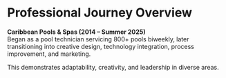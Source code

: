 # Professional Journey Overview

**Caribbean Pools & Spas (2014 – Summer 2025)**  
Began as a pool technician servicing 800+ pools biweekly, later transitioning into creative design, technology integration, process improvement, and marketing.

This demonstrates adaptability, creativity, and leadership in diverse areas.
